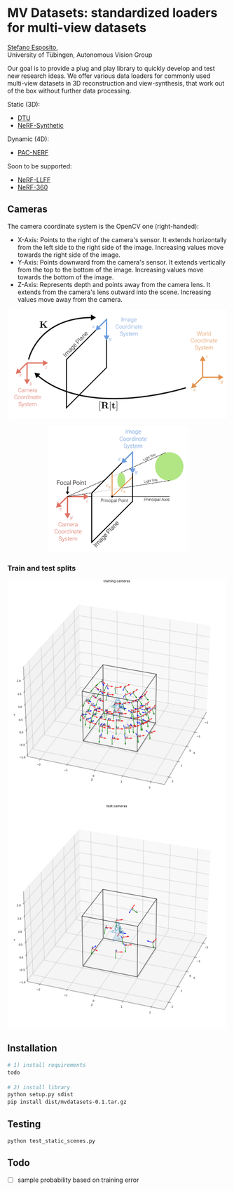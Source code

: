 # MV Datasets: standardized loaders for multi-view datasets

[Stefano Esposito](https://s-esposito.github.io/),
<br>
University of Tübingen, Autonomous Vision Group

Our goal is to provide a plug and play library to quickly develop and test new research ideas. We offer various data loaders for commonly used multi-view datasets in 3D reconstruction and view-synthesis, that work out of the box without further data processing.

Static (3D):
- [DTU](#)
- [NeRF-Synthetic](#)

Dynamic (4D):
- [PAC-NERF](#)

Soon to be supported:
- [NeRF-LLFF](#)
- [NeRF-360](#)

## Cameras
The camera coordinate system is the OpenCV one (right-handed):
- X-Axis: Points to the right of the camera's sensor. It extends horizontally from the left side to the right side of the image. Increasing values move towards the right side of the image.
- Y-Axis: Points downward from the camera's sensor. It extends vertically from the top to the bottom of the image. Increasing values move towards the bottom of the image.
- Z-Axis: Represents depth and points away from the camera lens. It extends from the camera's lens outward into the scene. Increasing values move away from the camera.
    
<p align="middle">
  <img src="imgs/pose_and_intrinsics.png" width="500"/>
</p>

<p align="middle">
  <img src="imgs/projection_with_principal_point_offset.png" width="320"/>
</p>

<!-- 
<p align="middle">
  <img src="imgs/datasets_frame.png" width="400"/>
</p>
-->

### Train and test splits

<p float="left">
  <img src="imgs/dtu_training_cameras.png" width="500" />
  <img src="imgs/dtu_test_cameras.png" width="500" />
</p>


<!--
TODO: update 
<p align="middle">
  <img src="imgs/dtu_poses.png" width="600"/>
</p>

<p align="middle">
  <img src="imgs/data_loader.gif" width="600"/>
</p>
-->

## Installation

```bash
# 1) install requirements
todo

# 2) install library
python setup.py sdist
pip install dist/mvdatasets-0.1.tar.gz 
```

<!-- 
TODO: (optional: install PyTorch from source with CXX11_ABI=1) 


```bash
pip3 install torch torchvision torchaudio --index-url https://download.pytorch.org/whl/cu118
conda install -c "nvidia/label/cuda-11.8.0" cuda-toolkit
```

Get the PyTorch Source

```bash
git clone --recursive https://github.com/pytorch/pytorch
cd pytorch
```

Install PyTorch

On Linux

Install [ccache](https://github.com/ccache/ccache/blob/master/doc/INSTALL.md) (optional)
```bash
# download bin and add it to path or compile source and install
```

Prepare conda env
```bash
conda install -c conda-forge cusparselt
conda install -c anaconda cudnn
```

If you would like to compile PyTorch with new C++ ABI enabled, then first run this [commands](https://discuss.pytorch.org/t/how-to-specify-glibcxx-use-cxx11-abi-1-when-building-pytorch-from-source/102899):

```bash
export CMAKE_PREFIX_PATH=${CONDA_PREFIX:-"$(dirname $(which conda))/../"}
export TORCH_CXX_FLAGS="-D_GLIBCXX_USE_CXX11_ABI=1"
python setup.py develop
```

Invoke CMake to Build C++ Code:

First, make sure you invoke CMake to build your C++ code and create the shared library (e.g., .so file on Unix systems). From your project directory, run:


```bash
mkdir build
cd build
cmake ..
make
```
This step will generate the shared library containing your C++ functions.

Run install:

After you have successfully built the C++ code using CMake, you can install the Python package using python setup.py install. This step will package the compiled C++ library along with the Python interface code and install it as a Python package.

```bash
python setup.py develop 
```
-->

## Testing

```bash
python test_static_scenes.py
```

## Todo

- [ ] sample probability based on training error

<!---

# Citation

If you use this library for your research, please consider citing:

```
@inproceedings{datasets,
	title        = {DataSets: Standardized Loaders for Multi-View Datasets},
	author       = {
		Stefano Esposito
	},
	year         = 2023
}
```

# Contributors

<a href="https://github.com/s-esposito/datasets/graphs/contributors">
  <img src="https://contrib.rocks/image?repo=s-esposito/datasets" />
</a>

-->
